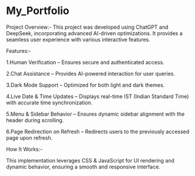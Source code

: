 # My_Portfolio
Project Overview:-
This project was developed using ChatGPT and DeepSeek, incorporating advanced AI-driven optimizations. It provides a seamless user experience with various interactive features.

Features:-

1.Human Verification – Ensures secure and authenticated access.

2.Chat Assistance – Provides AI-powered interaction for user queries.

3.Dark Mode Support – Optimized for both light and dark themes.

4.Live Date & Time Updates – Displays real-time IST (Indian Standard Time) with accurate time
synchronization.

5.Menu & Sidebar Behavior – Ensures dynamic sidebar alignment with the header during scrolling.

6.Page Redirection on Refresh – Redirects users to the previously accessed page upon refresh.

How It Works:-

This implementation leverages CSS & JavaScript for UI rendering and dynamic behavior, ensuring a smooth and responsive interface.
